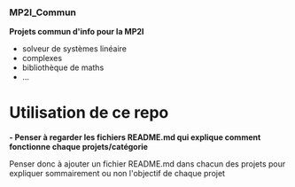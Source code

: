 ### MP2I_Commun

__**Projets commun d'info pour la MP2I**__

- solveur de systèmes linéaire
- complexes
- bibliothèque de maths
- ...


# Utilisation de ce repo

__**- Penser à regarder les fichiers README.md qui explique comment fonctionne chaque projets/catégorie**__

Penser donc à ajouter un fichier README.md dans chacun des projets pour expliquer sommairement ou non l'objectif de chaque projet